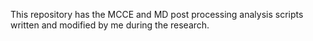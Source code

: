 This repository has the MCCE and MD post processing analysis scripts written and modified by me during the research.
